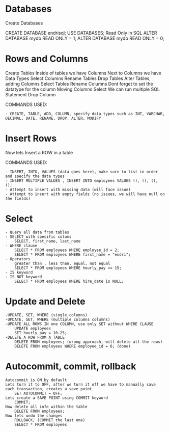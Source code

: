 # Databases

Create Databases

CREATE DATABASE endrisql;
USE DATABASES;
Read Only in SQL
    ALTER DATABASE mydb READ ONLY = 1;
    ALTER DATABASE mydb READ ONLY = 0;

# Rows and Columns

Create Tables
Inside of tables we have Columns
Next to Columns we have Data Types
Select Columns
Rename Tables
Drop Tables
Alter Tables, adding Columns
Select Tables
Rename Columns
    Dont forget to set the datatype for the column
Moving Columns
Select
We can run multiple SQL Statement
Drop Column

COMMANDS USED:

    - CREATE, TABLE, ADD, COLUMN, specify data types such as INT, VARCHAR, DECIMAL, DATE, RENAME, DROP, ALTER, MODIFY

# Insert Rows

Now lets Insert a ROW in a table

COMMANDS USED:

    - INSERT, INTO, VALUES (data goes here), make sure to list in order and specify the data types
    - INSERT MULTIPLE VALUES , INSERT INTO employees VALUES (), (), (), ();
    - Attempt to insert with missing data (will face issue)
    - Attempt to insert with empty fields (no issues, we will have null on the fields)

# Select

    - Query all data from tables
    - SELECT with specific colums
        SELECT, first_name, last_name
    - WHERE clause
        SELECT * FROM employees WHERE employee_id = 2; 
        SELECT * FROM employees WHERE first_name = "endri";
    - Operators
        greater than , less than, equal, not equal
        SELECT * FROM employees WHERE hourly_pay >= 15;
    - IS keyword
    - IS NOT keyword
        SELECT * FROM employees WHERE hire_date is NULL;



# Update and Delete

    -UPDATE, SET, WHERE (single columns)
    -UPDATE, SET, WHERE (multiple columns columns)
    -UPDATE ALL ROWS IN one COLUMN, use only SET without WHERE CLAUSE
        UPDATE employees
        SET hourly_pay = 10.25;
    -DELETE A ROW FROM A TABLE
        DELETE FROM employees; (wrong approach, will delete all the rows)
        DELETE FROM employees WHERE employee_id = 6; (done)

# Autocommit, commit, rollback
    Autocommit is ON by default
    Lets turn it to OFF, after we turn it off we have to manually save each transaction, creates a save point
        SET AUTOCOMMIT = OFF;
    Lets create a SAVE POINT using COMMIT keyword
        COMMIT;
    Now delete all info within the table
        DELETE FROM employees;
    Now lets undo the changes
        ROLLBACK; (COMMIT the last one)
        SELECT * FROM employees





